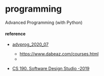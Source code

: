 # programming
Advanced Programming (with Python)



#### reference
* [advprog_2020_07](https://github.com/dabeaz-course/advprog_2020_07)
  -  https://www.dabeaz.com/courses.html
  -
  
* [CS 190. Software Design Studio -2019](https://web.stanford.edu/~ouster/cgi-bin/cs190-winter19/lectures.php)
